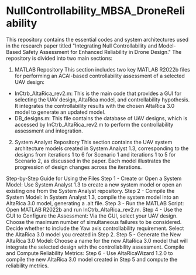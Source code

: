 # NullControllability_MBSA_DroneReliability
This repository contains the essential codes and system architectures used in the research paper titled "Integrating Null Controllability and Model-Based Safety Assessment for Enhanced Reliability in Drone Design." The repository is divided into two main sections:

1. MATLAB Repository
This section includes two key MATLAB R2022b files for performing an ACAI-based controllability assessment of a selected UAV design:
- InCtrb_AltaRica_rev2.m: This is the main code that provides a GUI for selecting the UAV design, AltaRica model, and controllability hypothesis. It integrates the controllability results with the chosen AltaRica 3.0 model to generate an updated model.
- DB_designs.m: This file contains the database of UAV designs, which is accessed by InCtrb_AltaRica_rev2.m to perform the controllability assessment and integration.

2. System Analyst Repository
This section contains the UAV system architecture models created in System Analyst 1.3, corresponding to the designs from iterations 1 to 6 for Scenario 1 and iterations 1 to 5 for Scenario 2, as discussed in the paper. Each model illustrates the progression of design changes across the iterations.

Step-by-Step Guide for Using the Files
Step 1 - Create or Open a System Model:
Use System Analyst 1.3 to create a new system model or open an existing one from the System Analyst repository.
Step 2 - Compile the System Model:
In System Analyst 1.3, compile the system model into an AltaRica 3.0 model, generating a .alt file.
Step 3 - Run the MATLAB Script:
Open MATLAB R2022b and run InCtrb_AltaRica_rev2.m.
Step 4 - Use the GUI to Configure the Assessment:
Via the GUI, select your UAV design. Choose the maximum number of simultaneous failures to be considered. Decide whether to include the Yaw axis controllability requirement. Select the AltaRica 3.0 model you created in Step 2.
Step 5 - Generate the New AltaRica 3.0 Model:
Choose a name for the new AltaRica 3.0 model that will integrate the selected design with the controllability assessment. Compile and Compute Reliability Metrics:
Step 6 - Use AltaRicaWizard 1.2.0 to compile the new AltaRica 3.0 model created in Step 5 and compute the reliability metrics.
